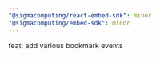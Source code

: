 ```yaml
---
"@sigmacomputing/react-embed-sdk": minor
"@sigmacomputing/embed-sdk": minor
---
```


feat: add various bookmark events
